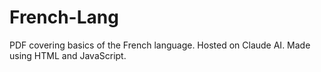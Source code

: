 # French-Lang

PDF covering basics of the French language.
Hosted on Claude AI.
Made using HTML and JavaScript.
